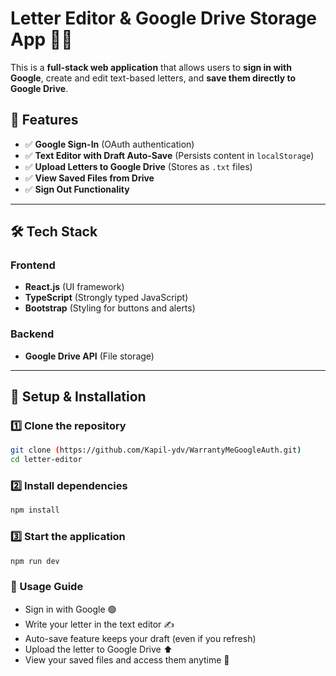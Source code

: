 # **Letter Editor & Google Drive Storage App** 📝🚀  

This is a **full-stack web application** that allows users to **sign in with Google**, create and edit text-based letters, and **save them directly to Google Drive**.  

## **🚀 Features**  
- ✅ **Google Sign-In** (OAuth authentication)  
- ✅ **Text Editor with Draft Auto-Save** (Persists content in `localStorage`)  
- ✅ **Upload Letters to Google Drive** (Stores as `.txt` files)  
- ✅ **View Saved Files from Drive**  
- ✅ **Sign Out Functionality**  

---

## **🛠️ Tech Stack**  

### **Frontend**  
- **React.js** (UI framework)  
- **TypeScript** (Strongly typed JavaScript)  
- **Bootstrap** (Styling for buttons and alerts)  

### **Backend**  
- **Google Drive API** (File storage)  

---

## **📌 Setup & Installation**  

### **1️⃣ Clone the repository**  
```sh
git clone (https://github.com/Kapil-ydv/WarrantyMeGoogleAuth.git)
cd letter-editor
```

### **2️⃣ Install dependencies**  
```sh
npm install
```

### **3️⃣ Start the application**  
```sh
npm run dev
```

### **🚀 Usage Guide**

- Sign in with Google 🟢
- Write your letter in the text editor ✍️
- Auto-save feature keeps your draft (even if you refresh)
- Upload the letter to Google Drive ⬆️
- View your saved files and access them anytime 📂

